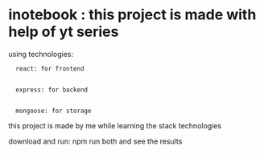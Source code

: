 # inotebook : this project is made with help of yt series

using technologies:


      react: for frontend

  
      express: for backend

  
      mongoose: for storage

 this project is made by me while learning the stack technologies 

 download and run: npm run both and see the results

